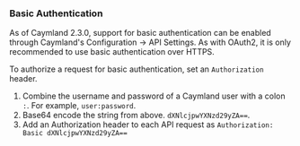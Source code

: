 ### Basic Authentication

As of Caymland 2.3.0, support for basic authentication can be enabled through Caymland's Configuration -> API Settings. As with OAuth2, it is only recommended to use basic authentication over HTTPS.
 
To authorize a request for basic authentication, set an `Authorization` header. 

1. Combine the username and password of a Caymland user with a colon `:`. For example, `user:password`.
2. Base64 encode the string from above. `dXNlcjpwYXNzd29yZA==`.
3. Add an Authorization header to each API request as `Authorization: Basic dXNlcjpwYXNzd29yZA==`
